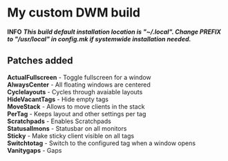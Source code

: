 # My custom DWM build

**INFO** ***This build default installation location is "~/.local". Change PREFIX to "/usr/local" in config.mk if systemwide installation needed.***  

## Patches added  

**ActualFullscreen** - Toggle fullscreen for a window  
**AlwaysCenter** - All floating windows are centered  
**Cyclelayouts** - Cycles through avaiable layouts  
**HideVacantTags** - Hide empty tags  
**MoveStack** - Allows to move clients in the stack  
**PerTag** - Keeps layout and other settings per tag  
**Scratchpads** - Enables Scratchpads  
**Statusallmons** - Statusbar on all monitors  
**Sticky** - Make sticky client visible on all tags  
**Switchtotag** - Switch to the configured tag when a window opens  
**Vanitygaps** - Gaps